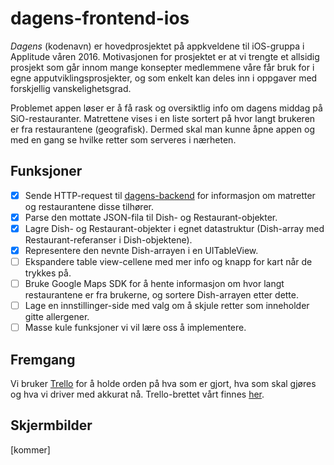 # dagens-frontend-ios

*Dagens* (kodenavn) er hovedprosjektet på appkveldene til iOS-gruppa i Applitude våren 2016. Motivasjonen for prosjektet er at vi trengte et allsidig prosjekt som går innom mange konsepter medlemmene våre får bruk for i egne apputviklingsprosjekter, og som enkelt kan deles inn i oppgaver med forskjellig vanskelighetsgrad.

Problemet appen løser er å få rask og oversiktlig info om dagens middag på SiO-restauranter. Matrettene vises i en liste sortert på hvor langt brukeren er fra restaurantene (geografisk). Dermed skal man kunne åpne appen og med en gang se hvilke retter som serveres i nærheten.

## Funksjoner

- [x] Sende HTTP-request til [dagens-backend](http://github.com/applitude/dagens-backend) for informasjon om matretter og restaurantene disse tilhører.
- [x] Parse den mottate JSON-fila til Dish- og Restaurant-objekter.
- [x] Lagre Dish- og Restaurant-objekter i egnet datastruktur (Dish-array med Restaurant-referanser i Dish-objektene).
- [x] Representere den nevnte Dish-arrayen i en UITableView.
- [ ] Ekspandere table view-cellene med mer info og knapp for kart når de trykkes på.
- [ ] Bruke Google Maps SDK for å hente informasjon om hvor langt restaurantene er fra brukerne, og sortere Dish-arrayen etter dette.
- [ ] Lage en innstillinger-side med valg om å skjule retter som inneholder gitte allergener.
- [ ] Masse kule funksjoner vi vil lære oss å implementere.

## Fremgang

Vi bruker [Trello](http://trello.com) for å holde orden på hva som er gjort, hva som skal gjøres og hva vi driver med akkurat nå. Trello-brettet vårt finnes [her](https://trello.com/b/3Swlyr9Q/dagens-frontend-ios).

## Skjermbilder

[kommer]
